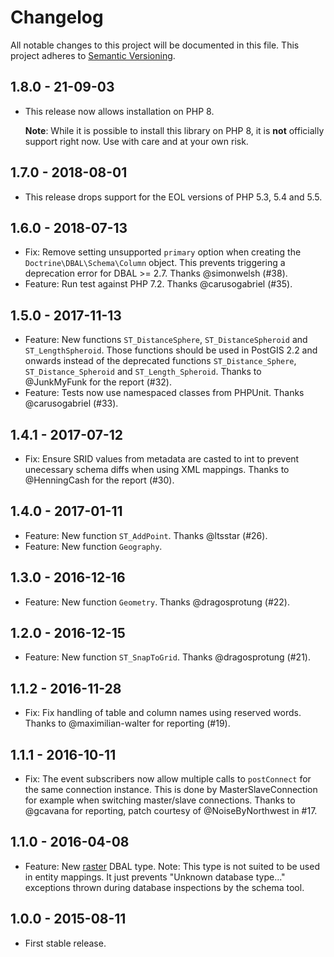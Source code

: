Changelog
=========

All notable changes to this project will be documented in this file.
This project adheres to [Semantic Versioning](https://semver.org).

1.8.0 - 21-09-03
------------------

* This release now allows installation on PHP 8.

  **Note**: While it is possible to install this library on
  PHP 8, it is **not** officially support right now. Use with care and at your
  own risk.

1.7.0 - 2018-08-01
------------------

  * This release drops support for the EOL versions of PHP 5.3, 5.4 and 5.5.

1.6.0 - 2018-07-13
------------------

  * Fix: Remove setting unsupported `primary` option when creating the
    `Doctrine\DBAL\Schema\Column` object. This prevents triggering a deprecation
    error for DBAL >= 2.7. Thanks @simonwelsh (#38).
  * Feature: Run test against PHP 7.2. Thanks @carusogabriel (#35).

1.5.0 - 2017-11-13
------------------

  * Feature: New functions `ST_DistanceSphere`, `ST_DistanceSpheroid` and
    `ST_LengthSpheroid`. Those functions should be used in PostGIS 2.2 and
    onwards instead of the deprecated functions `ST_Distance_Sphere`,
    `ST_Distance_Spheroid` and  `ST_Length_Spheroid`. Thanks to @JunkMyFunk for
    the report (#32).
  * Feature: Tests now use namespaced classes from PHPUnit.
    Thanks @carusogabriel (#33).

1.4.1 - 2017-07-12
------------------

  * Fix: Ensure SRID values from metadata are casted to int to prevent
    unecessary schema diffs when using XML mappings. Thanks to @HenningCash for
    the report (#30).

1.4.0 - 2017-01-11
------------------

  * Feature: New function `ST_AddPoint`. Thanks @ltsstar (#26).
  * Feature: New function `Geography`.

1.3.0 - 2016-12-16
------------------

  * Feature: New function `Geometry`. Thanks @dragosprotung (#22).

1.2.0 - 2016-12-15
------------------

  * Feature: New function `ST_SnapToGrid`. Thanks @dragosprotung (#21).

1.1.2 - 2016-11-28
------------------

  * Fix: Fix handling of table and column names using reserved words. Thanks to
    @maximilian-walter for reporting (#19).

1.1.1 - 2016-10-11
------------------

  * Fix: The event subscribers now allow multiple calls to `postConnect` for the
    same connection instance. This is done by MasterSlaveConnection for example
    when switching master/slave connections. Thanks to @gcavana for reporting,
    patch courtesy of @NoiseByNorthwest in #17.

1.1.0 - 2016-04-08
------------------

  * Feature: New [raster](https://postgis.net/docs/raster.html) DBAL type.
    Note: This type is not suited to be used in entity mappings.
    It just prevents "Unknown database type..." exceptions thrown during
    database inspections by the schema tool.

1.0.0 - 2015-08-11
------------------

  * First stable release.
